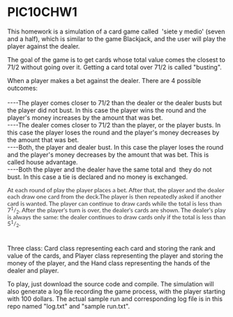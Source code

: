 # PIC10CHW1

<p>
	This homework is a simulation of a card game called &nbsp;'siete y medio' (seven and a half), which is similar to the game Blackjack, and the user will play the player against the dealer.
</p>
<p>
	The goal of the game is to get cards whose total value comes the closest to 71/2 without going over it. Getting a card total over 71/2 is called &quot;busting&quot;.&nbsp;<br />
	
</p>
<p>
	When a player makes a bet against the dealer. There are 4 possible outcomes:<br />
	<br />
	----The player comes closer to 71/2 than the dealer or the dealer busts but the player did not bust.&nbsp;In this case the player wins the round and the player's money increases by the amount that was bet.<br />
	----The dealer comes closer to 71/2 than the player, or the player busts.&nbsp;In this case the player loses the round and the player's money decreases by the amount that was bet.<br />
	----Both, the player and dealer bust.&nbsp;In this case the player loses the round and the player's money decreases by the amount that was bet.&nbsp;This is called house advantage.&nbsp;<br />
	----Both the player and the dealer have the same total and &nbsp;they do not bust.&nbsp;In this case a tie is declared and no money is exchanged.<br />
	
</p>
<p>
</p>
<h4 style="box-sizing: border-box; font-family: Lato, 'Helvetica Neue', Helvetica, Arial, sans-serif; font-weight: 500; line-height: 1.1; color: rgb(68, 68, 68); margin-top: 10px; margin-bottom: 10px; font-size: 18px;">
	<span style="box-sizing: border-box; font-size: 14px; line-height: 15.3999996185303px; color: inherit; font-family: inherit;">At each round of play the player places a bet. After that, the player and the dealer each draw one card from the deck.The player is then repeatedly asked if another card is wanted. The player can continue to draw cards while the total is less than 7<span style="box-sizing: border-box; vertical-align: baseline; font-size: 10.5px; line-height: 0; position: relative; top: -0.5em;">1</span>/<span style="box-sizing: border-box; vertical-align: baseline; font-size: 10.5px; line-height: 0; position: relative; bottom: -0.25em;">2</span>. After the player's turn is over, the dealer's cards are shown. The dealer's play is always the same: the dealer continues to draw cards only if the total is less than 5<span style="box-sizing: border-box; vertical-align: baseline; font-size: 10.5px; line-height: 0; position: relative; top: -0.5em;">1</span>/<span style="box-sizing: border-box; vertical-align: baseline; font-size: 10.5px; line-height: 0; position: relative; bottom: -0.25em;">2</span>.</span>
</h4>
<br />

<p>
</p>
<p>
	Three class: Card class representing each card and storing the rank and value of the cards, and Player class representing the player and storing the money of the player, and the Hand class representing the hands of the dealer and player.
</p>
<p>
	To play, just download the source code and compile. The simulation will also generate a log file recording the game process, with the player starting with 100 dollars. The actual sample run and corresponding log file is in this repo named &quot;log.txt&quot; and &quot;sample run.txt&quot;.
</p>
